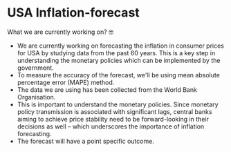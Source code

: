 # USA Inflation-forecast

What we are currently working on? :nerd_face:
- We are currently working on forecasting the inflation in consumer prices for USA by studying data from the past 60 years. This is a key step in understanding the monetary policies which can be implemented by the government.
- To measure the accuracy of the forecast, we'll be using mean absolute percentage error (MAPE) method.
- The data we are using has been collected from the World Bank Organisation.
- This is important to understand the monetary policies. Since monetary policy transmission is associated with significant lags, central banks aiming to achieve price stability need to be forward-looking in their decisions as well – which underscores the importance of inflation forecasting.
- The forecast will have a point specific outcome.
